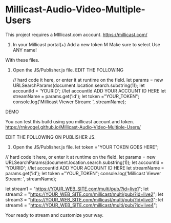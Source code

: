 # Millicast-Audio-Video-Multiple-Users

This project requires a MIllicast.com account. 
https://millicast.com/

1. In your Millicast portal(+) Add a new token M
Make sure to select Use ANY name!

With these files.
1. Open the JS/Publisher.js file.
EDIT THE FOLLOWING

   // hard code it here, or enter it at runtime on the field.
   let params = new URLSearchParams(document.location.search.substring(1));
   let accountId = 'YOURID'; //let accountId ADD YOUR ACCOUNT ID HERE
   let streamName = params.get('id');
   let token ="YOUR_TOKEN";
   console.log('Millicast Viewer Stream: ', streamName);
   
DEMO

You can test this build using you millicast account and token.
https://rnkvogel.github.io/Millicast-Audio-Video-Multiple-Users/

EDIT THE FOLLOWING ON PUBLISHER JS.
1. Open the JS/Publisher.js file.
let token ="YOUR TOKEN GOES HERE";

   
  // hard code it here, or enter it at runtime on the field.
   let params = new URLSearchParams(document.location.search.substring(1));
   let accountId = 'YOURID'; //let accountId ADD YOUR ACCOUNT ID HERE
   let streamName = params.get('id');
   let token ="YOUR_TOKEN";
   console.log('Millicast Viewer Stream: ', streamName);

   let stream1 = "https://YOUR_WEB_SITE.com/multi/pub/?id=live1";
   let stream2 = "https://YOUR_WEB_SITE.com/millicast/multi/pub/?id=live2";
   let stream3 = "https://YOUR_WEB_SITE.com/millicast/multi/pub/?id=live3";
   let stream4 = "https://YOUR_WEB_SITE.com/millicast/multi/pub/?id=live4";



 Your ready to stream and customize your way.  
